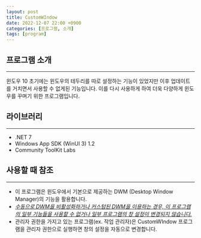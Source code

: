```yaml
---
layout: post
title: CustomWIndow
date: 2022-12-07 22:00 +0900
categories: [프로그램, 소개]
tags: [program]
---
```



## 프로그램 소개
---
윈도우 10 초기에는 윈도우의 테두리를 따로 설정하는 기능이 있었지만 이후 업데이트를 거치면서 사용할 수 없게된 기능입니다.
이를 다시 사용하게 하여 더욱 다양하게 윈도우를 꾸며기 위한 프로그램입니다.



## 라이브러리
---
- .NET 7
- Windows App SDK (WinUI 3) 1.2
- Community ToolKit Labs


## 사용할 때 참조
---
- 이 프로그램은 윈도우에서 기본으로 제공하는 DWM (Desktop Window Manager)의 기능을 활용합니다.
- <em><u>수동으로 DWM을 비활성화하거나 커스텀된 DWM을 이용하는 경우, 이 프로그램의 일부 기능들을 사용할 수 없거나 일부 프로그램의 창 설정이 변경되지 않습니다.</u></em>
- 관리자 권한을 가지고 있는 프로그램(ex. 작업 관리자)은 CustomWIndow 프로그램을 관리자 권한으로 실행하면 창의 설정을 자동으로 변경합니다.
